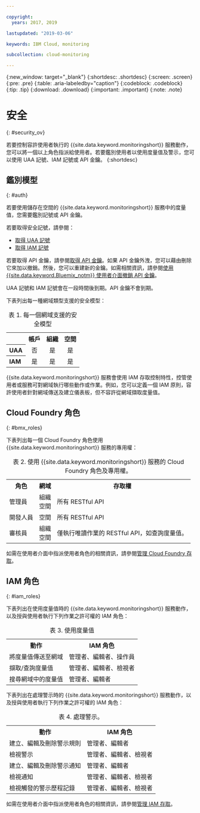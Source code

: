 ```yaml
---

copyright:
  years: 2017, 2019

lastupdated: "2019-03-06"

keywords: IBM Cloud, monitoring

subcollection: cloud-monitoring

---
```


{:new_window: target="_blank"}
{:shortdesc: .shortdesc}
{:screen: .screen}
{:pre: .pre}
{:table: .aria-labeledby="caption"}
{:codeblock: .codeblock}
{:tip: .tip}
{:download: .download}
{:important: .important}
{:note: .note}


# 安全
{: #security_ov}

若要控制容許使用者執行的 {{site.data.keyword.monitoringshort}} 服務動作，您可以將一個以上角色指派給使用者。若要鑑別使用者以使用度量值及警示，您可以使用 UAA 記號、IAM 記號或 API 金鑰。
{:shortdesc}





## 鑑別模型
{: #auth}

若要使用儲存在空間的 {{site.data.keyword.monitoringshort}} 服務中的度量值，您需要鑑別記號或 API 金鑰。 

若要取得安全記號，請參閱：

* [取得 UAA 記號](/docs/services/cloud-monitoring/security/auth_uaa.html#auth_uaa)
* [取得 IAM 記號](/docs/services/cloud-monitoring/security/auth_iam.html#auth_iam)

若要取得 API 金鑰，請參閱[取得 API 金鑰](/docs/services/cloud-monitoring/security/auth_api_key.html#auth_api_key)。如果 API 金鑰外洩，您可以藉由刪除它來加以撤銷。然後，您可以重建新的金鑰。如需相關資訊，請參閱[使用 {{site.data.keyword.Bluemix_notm}} 使用者介面撤銷 API 金鑰](/docs/services/cloud-monitoring/security/auth_api_key.html#revoke_ui)。 

UAA 記號和 IAM 記號會在一段時間後到期。API 金鑰不會到期。
 

下表列出每一種網域類型支援的安全模型：

<table>
  <caption>表 1. 每一個網域支援的安全模型</caption>
  <tr>
    <th></th>
	<th align="right">帳戶</th>
    <th align="right">組織</th>
    <th align="right">空間</th>	
  </tr>
  <tr>
    <th align="left">UAA</th>
	<td align="center">否</td>
	<td align="center">是</td>
	<td align="center">是</td>
  </tr>
  <tr>
    <th align="left">IAM</th>
	<td align="center">是</td>
	<td align="center">是</td>
	<td align="center">是</td>
  </tr>
</table>

{{site.data.keyword.monitoringshort}} 服務會使用 IAM 存取控制特性，控管使用者或服務可對網域執行哪些動作或作業。例如，您可以定義一個 IAM 原則，容許使用者針對網域傳送及建立儀表板，但不容許從網域擷取度量值。



## Cloud Foundry 角色
{: #bmx_roles}

下表列出每一個 Cloud Foundry 角色使用 {{site.data.keyword.monitoringshort}} 服務的專用權：

<table>
  <caption>表 2. 使用 {{site.data.keyword.monitoringshort}} 服務的 Cloud Foundry 角色及專用權。</caption>
  <tr>
    <th>角色</th>
	<th>網域</th>
	<th>存取權</th>
  </tr>
  <tr>
    <td>管理員</td>
	<td>組織<br>空間</td>
	<td>所有 RESTful API</td>
  </tr>
  <tr>
    <td>開發人員</td>
	<td>空間</td>
	<td>所有 RESTful API</td>
  </tr>
  <tr>
    <td>審核員</td>
	<td>組織<br>空間</td>
	<td>僅執行唯讀作業的 RESTful API，如查詢度量值。</td>
  </tr>
</table>

如需在使用者介面中指派使用者角色的相關資訊，請參閱[管理 Cloud Foundry 存取](/docs/iam/mngcf.html#mngcf)。



## IAM 角色
{: #iam_roles}

下表列出在使用度量值時的 {{site.data.keyword.monitoringshort}} 服務動作，以及授與使用者執行下列作業之許可權的 IAM 角色：

<table>
  <caption>表 3. 使用度量值</caption>
  <tr>
	<th>動作</th>
	<th>IAM 角色</th>
  </tr>
  <tr>
    <td>將度量值傳送至網域</td>
	<td>管理者、編輯者、操作員</td>
  </tr>
  <tr>
    <td>擷取/查詢度量值</td>
	<td>管理者、編輯者、檢視者</td>
  </tr>
  <tr>
    <td>搜尋網域中的度量值</td>
	<td>管理者、編輯者</td>
  </tr>
</table>

下表列出在處理警示時的 {{site.data.keyword.monitoringshort}} 服務動作，以及授與使用者執行下列作業之許可權的 IAM 角色：

<table>
  <caption>表 4. 處理警示。</caption>
  <tr>
	<th>動作</th>
	<th>IAM 角色</th>
  </tr>
  <tr>
    <td>建立、編輯及刪除警示規則</td>
	<td>管理者、編輯者</td>
  </tr>
  <tr>
    <td>檢視警示</td>
	<td>管理者、編輯者、檢視者</td>
  </tr>
  <tr>
    <td>建立、編輯及刪除警示通知</td>
	<td>管理者、編輯者</td>
  </tr>
  <tr>
    <td>檢視通知</td>
	<td>管理者、編輯者、檢視者</td>
  </tr>
  <tr>
    <td>檢視觸發的警示歷程記錄</td>
	<td>管理者、編輯者、檢視者</td>
  </tr>
</table>

如需在使用者介面中指派使用者角色的相關資訊，請參閱[管理 IAM 存取](/docs/iam/mngiam.html#iammanidaccser)。

